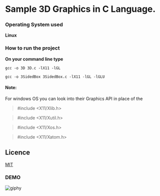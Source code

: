 
# Sample 3D Graphics in C Language.

### Operating System used
**Linux**

### How to run the project
**On your command line type**

```gcc -o 3D 3D.c -lX11 -lGL ```

```gcc -o 3SidedBox 3SidedBox.c -lX11 -lGL -lGLU ```

#### Note:
For windows OS you can look into their Graphics API in place of the 
> #include <X11/Xlib.h>

> #include <X11/Xutil.h>

> #include <X11/Xos.h>

> #include <X11/Xatom.h>


## Licence
[MIT](https://github.com/Madonahs/3D-cube/blob/master/LICENSE.md)

### DEMO

![giphy](https://user-images.githubusercontent.com/11560987/52282776-c610da00-2926-11e9-8c0f-0755b3f621ba.gif)

